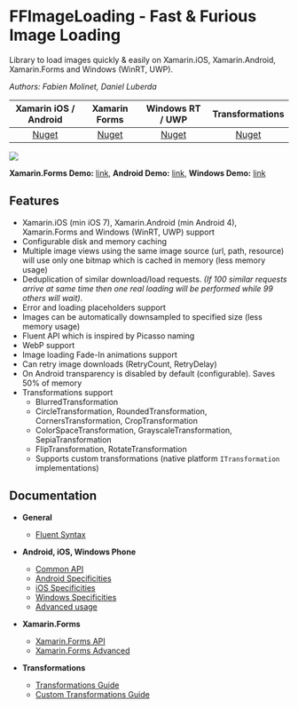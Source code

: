 # FFImageLoading - Fast & Furious Image Loading

Library to load images quickly & easily on Xamarin.iOS, Xamarin.Android, Xamarin.Forms and Windows (WinRT, UWP).

*Authors: Fabien Molinet, Daniel Luberda*

| Xamarin iOS / Android | Xamarin Forms | Windows RT / UWP | Transformations |
|:----:|:----:|:----:|:----:|
| [Nuget](https://www.nuget.org/packages/Xamarin.FFImageLoading/) | [Nuget](https://www.nuget.org/packages/Xamarin.FFImageLoading.Forms/) | [Nuget](https://www.nuget.org/packages/FFImageLoading.Windows/) | [Nuget](https://www.nuget.org/packages/Xamarin.FFImageLoading.Transformations/) |

<a href="https://raw.githubusercontent.com/molinch/FFImageLoading/master/samples/Screenshots/ffimageloading_large.png"><img src="https://raw.githubusercontent.com/molinch/FFImageLoading/master/samples/Screenshots/ffimageloading.png"/></a>

**Xamarin.Forms Demo:** [link](https://github.com/molinch/FFImageLoading/tree/master/samples/ImageLoading.Forms.Sample), **Android Demo:** [link](https://github.com/molinch/FFImageLoading/tree/master/samples/ImageLoading.Sample), **Windows Demo:** [link](https://github.com/molinch/FFImageLoading/tree/master/samples/Simple.WinPhone.Sample)


## Features

- Xamarin.iOS (min iOS 7), Xamarin.Android (min Android 4), Xamarin.Forms and Windows (WinRT, UWP) support
- Configurable disk and memory caching
- Multiple image views using the same image source (url, path, resource) will use only one bitmap which is cached in memory (less memory usage)
- Deduplication of similar download/load requests. *(If 100 similar requests arrive at same time then one real loading will be performed while 99 others will wait).*
- Error and loading placeholders support
- Images can be automatically downsampled to specified size (less memory usage)
- Fluent API which is inspired by Picasso naming
- WebP support
- Image loading Fade-In animations support
- Can retry image downloads (RetryCount, RetryDelay)
- On Android transparency is disabled by default (configurable). Saves 50% of memory
- Transformations support
  - BlurredTransformation
  - CircleTransformation, RoundedTransformation, CornersTransformation, CropTransformation
  - ColorSpaceTransformation, GrayscaleTransformation, SepiaTransformation
  - FlipTransformation, RotateTransformation
  - Supports custom transformations (native platform `ITransformation` implementations)

## Documentation

- **General**
  - [Fluent Syntax](https://github.com/molinch/FFImageLoading/wiki/Fluent-Syntax)

- **Android, iOS, Windows Phone**
  - [Common API](https://github.com/molinch/FFImageLoading/wiki/API)
  - [Android Specificities](https://github.com/molinch/FFImageLoading/wiki/Android-API)
  - [iOS Specificities](https://github.com/molinch/FFImageLoading/wiki/iOS-API)
  - [Windows Specificities](https://github.com/molinch/FFImageLoading/wiki/Windows-API)
  - [Advanced usage](https://github.com/molinch/FFImageLoading/wiki/Advanced-Usage)

- **Xamarin.Forms**
  - [Xamarin.Forms API](https://github.com/molinch/FFImageLoading/wiki/Xamarin.Forms-API)
  - [Xamarin.Forms Advanced](https://github.com/molinch/FFImageLoading/wiki/Xamarin.Forms-Advanced)

- **Transformations**
  - [Transformations Guide](https://github.com/molinch/FFImageLoading/wiki/Transformations-Guide)
  - [Custom Transformations Guide](https://github.com/molinch/FFImageLoading/wiki/Custom-Transformations-Guide)
